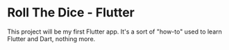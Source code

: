 # Roll The Dice - Flutter

This project will be my first Flutter app. It's a sort of "how-to" used to learn Flutter and Dart, nothing more.
